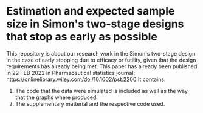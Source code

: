 # Estimation and expected sample size in Simon's two-stage designs that stop as early as possible

This repository is about our research work in the Simon's two-stage design in the case of early stopping due to efficacy or futility, given that the design requirements has already being met. This paper has already been published in 22 FEB 2022 in Pharmaceutical statistics journal: https://onlinelibrary.wiley.com/doi/10.1002/pst.2200
It contains: 
1) The code that the data were simulated is included as well as the way that the graphs where produced.
2) The supplementary matterial and the respective code used. 
